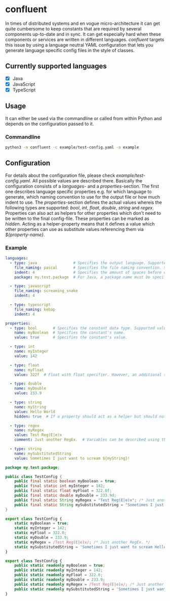 # confluent
In times of distributed systems and en vogue micro-architecture it can get quite cumbersome to keep constants that are required by several components up-to-date and in sync. It can get especially hard when these components or services are written in different languages. *confluent* targets this issue by using a language neutral YAML configuration that lets you generate language specific config files in the style of classes.

## Currently supported languages
- [x] Java
- [x] JavaScript
- [x] TypeScript

## Usage
It can either be used via the commandline or called from within Python and depends on the configuration passed to it.

### Commandline
```bash
python3 -m confluent -c example/test-config.yaml -o example
```

## Configuration
For details about the configuration file, please check *example/test-config.yaml*. All possible values are described there. Basically the configuration consists of a *languages*- and a *properties*-section. The first one describes language specific properties e.g. for which language to generate, which naming convention to use for the output file or how much indent to use. The *properties*-section defines the actual values whereis the following types are supported: *bool*, *int*, *float*, *double*, *string* and *regex*. Properties can also act as helpers for other properties which don't need to be written to the final config-file. These properties can be marked as *hidden*. Acting as a helper-property means that it defines a value which other properties can use as substitute values referencing them via *${property-name}*.

### Example

```yaml
languages:
  - type: java                # Specifies the output language. Supported values are: java | javascript | typescript
    file_naming: pascal       # Specifies the file naming convention. Supported values: snake | screaming_snake | camel | pascal | kebap
    indent: 4                 # Specifies the amount of spaces before each constant.
    package: my.test.package  # For Java, a package name must be specified.

  - type: javascript
    file_naming: screaming_snake
    indent: 4

  - type: typescript
    file_naming: kebap
    indent: 4

properties:
  - type: bool       # Specifies the constant data type. Supported values: bool | int | float | double | string | regex
    name: myBoolean  # Specifies the constant's name.
    value: true      # Specifies the constant's value.

  - type: int
    name: myInteger
    value: 142

  - type: float
    name: myFloat
    value: 322f  # Float with float specifier. However, an additional specifier (f) is not required and will be trimmed.

  - type: double
    name: myDouble
    value: 233.9

  - type: string
    name: myString
    value: Hello World
    hidden: true  # If a property should act as a helper but should not be written to the generated file, it must be marked as 'hidden'.

  - type: regex
    name: myRegex
    value: Test Reg(E|e)x
    comment: Just another RegEx.  # Variables can be described using the comment property.

  - type: string
    name: mySubstitutedString
    value: Sometimes I just want to scream ${myString}!
```

```java
package my.test.package;

public class TestConfig {
    public final static boolean myBoolean = true;
    public final static int myInteger = 142;
    public final static float myFloat = 322.0f;
    public final static double myDouble = 233.9d;
    public final static String myRegex = "Test Reg(E|e)x"; /* Just another RegEx. */
    public final static String mySubstitutedString = "Sometimes I just want to scream Hello World!";
}
```

```javascript
export class TestConfig {
    static myBoolean = true;
    static myInteger = 142;
    static myFloat = 322.0;
    static myDouble = 233.9;
    static myRegex = /Test Reg(E|e)x/; /* Just another RegEx. */
    static mySubstitutedString = 'Sometimes I just want to scream Hello World!';
}
```

```typescript
export class TestConfig {
    public static readonly myBoolean = true;
    public static readonly myInteger = 142;
    public static readonly myFloat = 322.0;
    public static readonly myDouble = 233.9;
    public static readonly myRegex = /Test Reg(E|e)x/; /* Just another RegEx. */
    public static readonly mySubstitutedString = 'Sometimes I just want to scream Hello World!';
}
```
